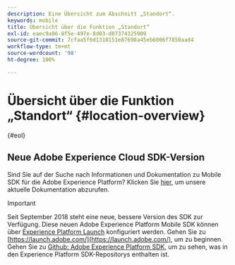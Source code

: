 ```yaml
---
description: Eine Übersicht zum Abschnitt „Standort“.
keywords: mobile
title: Übersicht über die Funktion „Standort“
exl-id: eaec9a06-8f5e-497e-8d03-d07374325909
source-git-commit: 7cfaa5f6d1318151e87698a45eb6006f7850aad4
workflow-type: tm+mt
source-wordcount: '98'
ht-degree: 100%

---
```


# Übersicht über die Funktion „Standort“ {#location-overview}

{#eol}

## Neue Adobe Experience Cloud SDK-Version

Sind Sie auf der Suche nach Informationen und Dokumentation zu Mobile SDK für die Adobe Experience Platform? Klicken Sie [hier](https://aep-sdks.gitbook.io/docs/), um unsere aktuelle Dokumentation abzurufen.

>[!IMPORTANT]
>
>Seit September 2018 steht eine neue, bessere Version des SDK zur Verfügung. Diese neuen Adobe Experience Platform Mobile SDK können über [Experience Platform Launch](https://www.adobe.com/de/experience-platform/launch.html) konfiguriert werden. Gehen Sie zu [https://launch.adobe.com/](https://launch.adobe.com/), um zu beginnen. Gehen Sie zu [Github: Adobe Experience Platform SDK](https://github.com/Adobe-Marketing-Cloud/acp-sdks), um zu sehen, was in den Experience Platform SDK-Repositorys enthalten ist.
